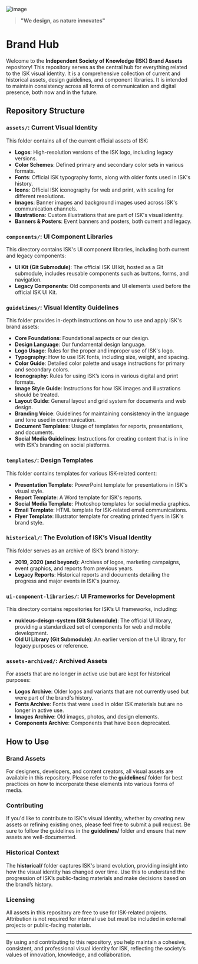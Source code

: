 ![image](https://github.com/user-attachments/assets/6af05d49-7edb-41e6-a435-ea880a938e35)
> **"We design, as nature innovates"**
# Brand Hub

Welcome to the **Independent Society of Knowledge (ISK) Brand Assets** repository! This repository serves as the central hub for everything related to the ISK visual identity. It is a comprehensive collection of current and historical assets, design guidelines, and component libraries. It is intended to maintain consistency across all forms of communication and digital presence, both now and in the future.

## Repository Structure

### **`assets/`**: Current Visual Identity
This folder contains all of the current official assets of ISK:
- **Logos**: High-resolution versions of the ISK logo, including legacy versions.
- **Color Schemes**: Defined primary and secondary color sets in various formats.
- **Fonts**: Official ISK typography fonts, along with older fonts used in ISK's history.
- **Icons**: Official ISK iconography for web and print, with scaling for different resolutions.
- **Images**: Banner images and background images used across ISK's communication channels.
- **Illustrations**: Custom illustrations that are part of ISK's visual identity.
- **Banners & Posters**: Event banners and posters, both current and legacy.

### **`components/`**: UI Component Libraries
This directory contains ISK's UI component libraries, including both current and legacy components:
- **UI Kit (Git Submodule)**: The official ISK UI kit, hosted as a Git submodule, includes reusable components such as buttons, forms, and navigation.
- **Legacy Components**: Old components and UI elements used before the official ISK UI Kit.

### **`guidelines/`**: Visual Identity Guidelines
This folder provides in-depth instructions on how to use and apply ISK's brand assets:
- **Core Foundations**: Foundational aspects or our design.
- **Design Language**: Our fundamental design language.
- **Logo Usage**: Rules for the proper and improper use of ISK's logo.
- **Typography**: How to use ISK fonts, including size, weight, and spacing.
- **Color Guide**: Detailed color palette and usage instructions for primary and secondary colors.
- **Iconography**: Rules for using ISK’s icons in various digital and print formats.
- **Image Style Guide**: Instructions for how ISK images and illustrations should be treated.
- **Layout Guide**: General layout and grid system for documents and web design.
- **Branding Voice**: Guidelines for maintaining consistency in the language and tone used in communication.
- **Document Templates**: Usage of templates for reports, presentations, and documents.
- **Social Media Guidelines**: Instructions for creating content that is in line with ISK’s branding on social platforms.

### **`templates/`**: Design Templates
This folder contains templates for various ISK-related content:
- **Presentation Template**: PowerPoint template for presentations in ISK's visual style.
- **Report Template**: A Word template for ISK's reports.
- **Social Media Template**: Photoshop templates for social media graphics.
- **Email Template**: HTML template for ISK-related email communications.
- **Flyer Template**: Illustrator template for creating printed flyers in ISK's brand style.

### **`historical/`**: The Evolution of ISK’s Visual Identity
This folder serves as an archive of ISK’s brand history:
- **2019, 2020 (and beyond)**: Archives of logos, marketing campaigns, event graphics, and reports from previous years.
- **Legacy Reports**: Historical reports and documents detailing the progress and major events in ISK's journey.

### **`ui-component-libraries/`**: UI Frameworks for Development
This directory contains repositories for ISK’s UI frameworks, including:
- **nukleus-deisgn-system (Git Submodule)**: The official UI library, providing a standardized set of components for web and mobile development.
- **Old UI Library (Git Submodule)**: An earlier version of the UI library, for legacy purposes or reference.

### **`assets-archived/`**: Archived Assets
For assets that are no longer in active use but are kept for historical purposes:
- **Logos Archive**: Older logos and variants that are not currently used but were part of the brand's history.
- **Fonts Archive**: Fonts that were used in older ISK materials but are no longer in active use.
- **Images Archive**: Old images, photos, and design elements.
- **Components Archive**: Components that have been deprecated.

## How to Use

### Brand Assets
For designers, developers, and content creators, all visual assets are available in this repository. Please refer to the **guidelines/** folder for best practices on how to incorporate these elements into various forms of media. 

### Contributing
If you'd like to contribute to ISK's visual identity, whether by creating new assets or refining existing ones, please feel free to submit a pull request. Be sure to follow the guidelines in the **guidelines/** folder and ensure that new assets are well-documented.

### Historical Context
The **historical/** folder captures ISK's brand evolution, providing insight into how the visual identity has changed over time. Use this to understand the progression of ISK’s public-facing materials and make decisions based on the brand’s history.

### Licensing
All assets in this repository are free to use for ISK-related projects. Attribution is not required for internal use but must be included in external projects or public-facing materials.

---

By using and contributing to this repository, you help maintain a cohesive, consistent, and professional visual identity for ISK, reflecting the society’s values of innovation, knowledge, and collaboration.


